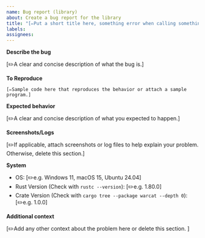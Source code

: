 ```yaml
---
name: Bug report (library)
about: Create a bug report for the library
title: "[✏️Put a short title here, something error when calling something]"
labels:
assignees:
---
```


**Describe the bug**

[✏️A clear and concise description of what the bug is.]

**To Reproduce**

```
[✏️Sample code here that reproduces the behavior or attach a sample program.]
```

**Expected behavior**

[✏️A clear and concise description of what you expected to happen.]

**Screenshots/Logs**

[✏️If applicable, attach screenshots or log files to help explain your problem. Otherwise, delete this section.]

**System**

 - OS: [✏️e.g. Windows 11, macOS 15, Ubuntu 24.04]
 - Rust Version (Check with `rustc --version`): [✏️e.g. 1.80.0]
 - Crate Version (Check with `cargo tree --package warcat --depth 0`): [✏️e.g. 1.0.0]

**Additional context**

[✏️Add any other context about the problem here or delete this section. ]
